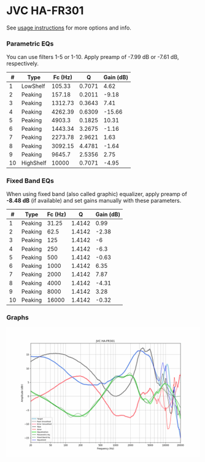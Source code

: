 # JVC HA-FR301
See [usage instructions](https://github.com/jaakkopasanen/AutoEq#usage) for more options and info.

### Parametric EQs
You can use filters 1-5 or 1-10. Apply preamp of -7.99 dB or -7.61 dB, respectively.

|   # | Type      |   Fc (Hz) |      Q |   Gain (dB) |
|-----|-----------|-----------|--------|-------------|
|   1 | LowShelf  |    105.33 | 0.7071 |        4.62 |
|   2 | Peaking   |    157.18 | 0.2011 |       -9.18 |
|   3 | Peaking   |   1312.73 | 0.3643 |        7.41 |
|   4 | Peaking   |   4262.39 | 0.6309 |      -15.66 |
|   5 | Peaking   |   4903.3  | 0.1825 |       10.31 |
|   6 | Peaking   |   1443.34 | 3.2675 |       -1.16 |
|   7 | Peaking   |   2273.78 | 2.9621 |        1.63 |
|   8 | Peaking   |   3092.15 | 4.4781 |       -1.64 |
|   9 | Peaking   |   9645.7  | 2.5356 |        2.75 |
|  10 | HighShelf |  10000    | 0.7071 |       -4.95 |

### Fixed Band EQs
When using fixed band (also called graphic) equalizer, apply preamp of **-8.48 dB** (if available) and set gains manually with these parameters.

|   # | Type    |   Fc (Hz) |      Q |   Gain (dB) |
|-----|---------|-----------|--------|-------------|
|   1 | Peaking |     31.25 | 1.4142 |        0.99 |
|   2 | Peaking |     62.5  | 1.4142 |       -2.38 |
|   3 | Peaking |    125    | 1.4142 |       -6    |
|   4 | Peaking |    250    | 1.4142 |       -6.3  |
|   5 | Peaking |    500    | 1.4142 |       -0.63 |
|   6 | Peaking |   1000    | 1.4142 |        6.35 |
|   7 | Peaking |   2000    | 1.4142 |        7.87 |
|   8 | Peaking |   4000    | 1.4142 |       -4.31 |
|   9 | Peaking |   8000    | 1.4142 |        3.28 |
|  10 | Peaking |  16000    | 1.4142 |       -0.32 |

### Graphs
![](./JVC%20HA-FR301.png)
